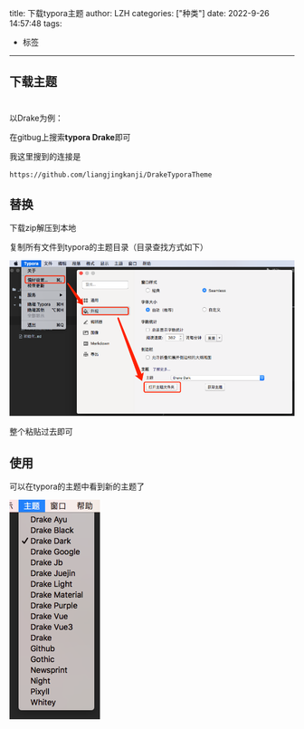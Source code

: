 title: 下载typora主题
author: LZH
categories: ["种类"]
date: 2022-9-26 14:57:48
tags:

  - 标签

---


## 下载主题

# 

以Drake为例：

在gitbug上搜索**typora Drake**即可

我这里搜到的连接是

```shell
https://github.com/liangjingkanji/DrakeTyporaTheme
```

## 替换

下载zip解压到本地

复制所有文件到typora的主题目录（目录查找方式如下）

![image-20220927215834975](修改typora主题/image-20220927215834975.png)

整个粘贴过去即可

## 使用

可以在typora的主题中看到新的主题了

![image-20220927220104181](修改typora主题/image-20220927220104181.png)

